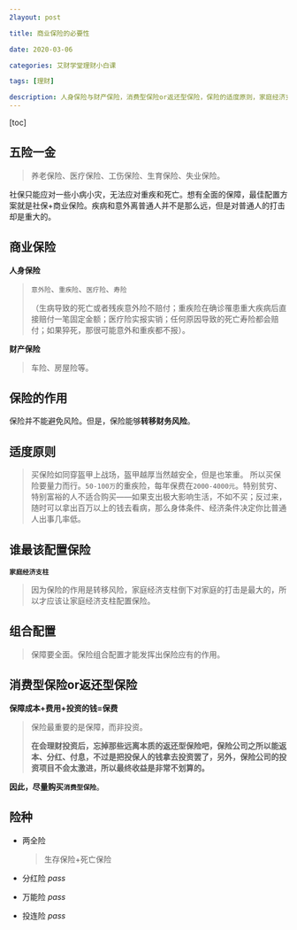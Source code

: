 ```yaml
---
2layout: post

title: 商业保险的必要性

date: 2020-03-06

categories: 艾财学堂理财小白课

tags: [理财]

description: 人身保险与财产保险，消费型保险or返还型保险，保险的适度原则，家庭经济支柱配置保险，组合配置，保障成本+费用+投资的钱=保费。
---
```


[toc]

## 五险一金

> 养老保险、医疗保险、工伤保险、生育保险、失业保险。

社保只能应对一些小病小灾，无法应对重疾和死亡。想有全面的保障，最佳配置方案就是社保+商业保险。疾病和意外离普通人并不是那么远，但是对普通人的打击却是重大的。

## 商业保险

**人身保险**

> `意外险`、`重疾险`、`医疗险`、`寿险`
>
> （生病导致的死亡或者残疾意外险不赔付；重疾险在确诊罹患重大疾病后直接赔付一笔固定金额；医疗险实报实销；任何原因导致的死亡寿险都会赔付；如果猝死，那很可能意外和重疾都不报）。

**财产保险**

> 车险、房屋险等。

## 保险的作用

保险并不能避免风险。但是，保险能够**转移财务风险**。

## 适度原则

>买保险如同穿盔甲上战场，盔甲越厚当然越安全，但是也笨重。
>所以买保险要量力而行。`50-100万`的重疾险，每年保费在`2000-4000元`。特别贫穷、特别富裕的人不适合购买——如果支出极大影响生活，不如不买；反过来，随时可以拿出百万以上的钱去看病，那么身体条件、经济条件决定你比普通人出事几率低。

## 谁最该配置保险

**`家庭经济支柱`**

> 因为保险的作用是转移风险，家庭经济支柱倒下对家庭的打击是最大的，所以才应该让家庭经济支柱配置保险。

## 组合配置

> 保障要全面。保险组合配置才能发挥出保险应有的作用。

## 消费型保险or返还型保险

**保障成本+费用+投资的钱=保费**

> 保险最重要的是保障，而非投资。
>
> **在会理财投资后，忘掉那些远离本质的返还型保险吧，保险公司之所以能返本、分红、付息，不过是把投保人的钱拿去投资罢了，另外，保险公司的投资项目不会太激进，所以最终收益是非常不划算的。**

**因此，尽量购买`消费型保险`**。

## 险种

- 两全险 

  > 生存保险+死亡保险

- 分红险 *pass*

- 万能险 *pass*

- 投连险 *pass*



